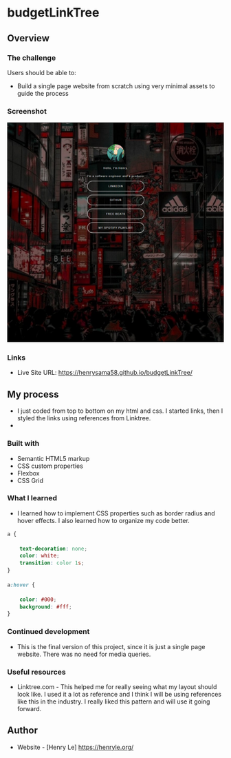 # budgetLinkTree

## Overview

### The challenge

Users should be able to:

- Build a single page website from scratch using very minimal assets to guide the process

### Screenshot

![](linkTree.jpg)

### Links

- Live Site URL: https://henrysama58.github.io/budgetLinkTree/

## My process

- I just coded from top to bottom on my html and css. I started links, then I styled the links using references from Linktree.
- 
### Built with

- Semantic HTML5 markup
- CSS custom properties
- Flexbox
- CSS Grid

### What I learned

- I learned how to implement CSS properties such as border radius and hover effects. I also learned how to organize my code better.

```css
a {

    text-decoration: none;
    color: white;
    transition: color 1s;
}

a:hover {

    color: #000;
    background: #fff;
}
```

### Continued development

- This is the final version of this project, since it is just a single page website. There was no need for media queries.

### Useful resources

- Linktree.com - This helped me for really seeing what my layout should look like. I used it a lot as reference and I think I will be using references like this in the industry. I really liked this pattern and will use it going forward.

## Author

- Website - [Henry Le] https://henryle.org/
